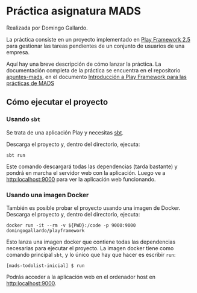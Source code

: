 # Práctica asignatura MADS

Realizada por Domingo Gallardo.

La práctica consiste en un proyecto implementado en [Play Framework
2.5](https://www.playframework.com/documentation/2.5.x/Home) para
gestionar las tareas pendientes de un conjunto de usuarios de una
empresa.

Aquí hay una breve descripción de cómo lanzar la práctica. La
documentación completa de la práctica se encuentra en el repositorio
[apuntes-mads](https://github.com/domingogallardo/apuntes-mads), en el
documento [Introducción a Play Framework para las prácticas de MADS](https://github.com/domingogallardo/apuntes-mads/blob/master/practicas/01-introduccion-play/intro-play-teoria.md)


## Cómo ejecutar el proyecto

### Usando `sbt`

Se trata de una aplicación Play y necesitas [sbt](http://www.scala-sbt.org/).

Descarga el proyecto y, dentro del directorio, ejecuta:

```
sbt run
```

Este comando descargará todas las dependencias (tarda bastante) y pondrá
en marcha el servidor web con la aplicación. Luego ve a <http:localhost:9000>
para ver la aplicación web funcionando.

### Usando una imagen Docker

También es posible probar el proyecto usando una imagen de Docker.
Descarga el proyecto y, dentro del directorio, ejecuta:

```
docker run -it --rm -v ${PWD}:/code -p 9000:9000 domingogallardo/playframework
```

Esto lanza una imagen docker que contiene todas las dependencias necesarias
para ejecutar el proyecto. La imagen docker tiene como comando principal `sbt`,
y lo único que hay que hacer es escribir `run`:

```
[mads-todolist-inicial] $ run
```

Podrás acceder a la aplicación web en el ordenador host en <http:localhost:9000>.
